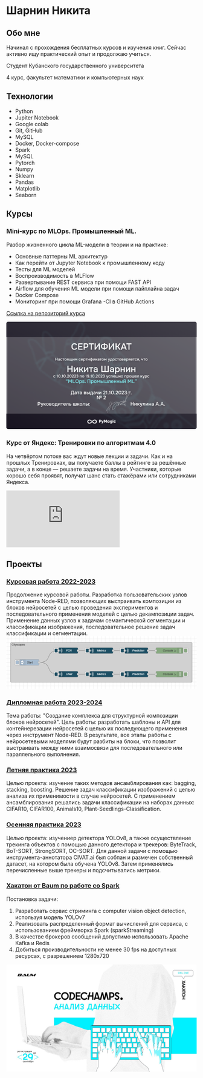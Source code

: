 # Шарнин Никита


## Обо мне

Начинал с прохождения бесплатных курсов и изучения книг. Сейчас активно ищу практический опыт и продолжаю учиться.

Студент Кубанского государственного университета

4 курс, факультет математики и компьютерных наук

## Технологии

+ Python
+ Jupiter Notebook
+ Google colab
+ Git, GitHub
+ MySQL
+ Docker, Docker-compose
+ Spark
+ MySQL
+ Pytorch
+ Numpy
+ Sklearn
+ Pandas
+ Matplotlib
+ Seaborn

## Курсы

### Mini-курс по MLOps. Промышленный ML.

Разбор жизненного цикла ML-модели в теории и на практике:
-	Основные паттерны ML архитектур
-	Как перейти от Jupyter Notebook к промышленному коду
-	Тесты для ML моделей
-	Воспроизводимость в MLFlow
-	Развертывание REST сервиса при помощи FAST API
-	Airflow для обучения ML модели при помощи пайплайна задач
-	Docker Compose
-	Мониторинг при помощи Grafana -Cl в GitHub Actions
  
[Ссылка на репозиторий курса](https://github.com/LoyMeding/ctr_project_mlops_course)

![](https://github.com/LoyMeding/My-repository/blob/main/Сертификат.png)


### Курс от Яндекс: Тренировки по алгоритмам 4.0

На четвёртом потоке вас ждут новые лекции и задачи. Как и на прошлых Тренировках, вы получаете баллы в рейтинге за решённые задачи, а в конце — решаете задачи на время. Участники, которые хорошо себя проявят, получат шанс стать стажёрами или сотрудниками Яндекса.

![](https://github.com/LoyMeding/My-repository/blob/main/Сертификат%20Яндекс.pdf)

## Проекты

### [Курсовая работа 2022-2023](https://github.com/LoyMeding/My-repository/tree/main/Course%20work)

Продолжение курсовой работы. Разработка пользовательских узлов инструмента Node-RED, позволяющих выстраивать композиции из блоков нейросетей с целью проведения экспериментов и последовательного применения моделей с целью декампозиции задач. Применение данных узлов к задачам семантической сегментации и классификации изображения, последовательное решение задач классификации и сегментации.
![](https://github.com/LoyMeding/My-repository/blob/main/Course%20work/Node-red-screenshot.png)

### [Дипломная работа 2023-2024](https://github.com/LoyMeding/Diploma/tree/main)

Тема работы: "Создание комплекса для структурной композиции блоков нейросетей". Цель работы: разработать шаблоны и API для контейнерезации нейросетей с целью их последующего применения через инструмент Node-RED. В результате, все этапы работы с нейросетевыми моделями будут разбиты на блоки, что позволит выстраивать между ними взаимосвязи для последовательного или параллельного выполнения.

### [Летняя практика 2023]()

Целью проекта: изучение таких методов ансамблирования как: bagging, stacking, boosting. Решение задач классификации изображений с целью анализа их применимости в случае нейросетей.
С применением ансамблирования решались задачи классификации на наборах данных: CIFAR10, CIFAR100, Animals10, Plant-Seedlings-Classification.

### [Осенняя практика 2023](https://github.com/LoyMeding/My-repository/blob/main/Object_tracking.ipynb)

Целью проекта: изучениер детектора YOLOv8, а также осуществление трекинга объектов с помощью данного детектора и трекеров: ByteTrack, BoT-SORT, StrongSORT, OC-SORT.
Для данной задачи с помощью инструмента-аннотатора CIVAT.ai был собпан и размечен собственный датасет, на котором была обучена YOLOv8. Затем применялись перечисленные выше трекеры и подсчитывались метрики. 

### [Хакатон от Baum по работе со Spark](https://github.com/LoyMeding/video-streaming)

Постановка задачи:
1. Разработать сервис стриминга с computer vision object detection, используя модель YOLOv7
2. Реализовать распределенный формат вычислений для сервиса, с использованием фреймворка Spark (sparkStreaming)
3. В качестве брокеров сообщений допустимо использовать Apache Kafka и Redis
4. Добиться производительности не менее 30 fps на доступных ресурсах, с разрешением 1280х720

![](https://github.com/LoyMeding/My-repository/blob/main/Афиша.jpg)


